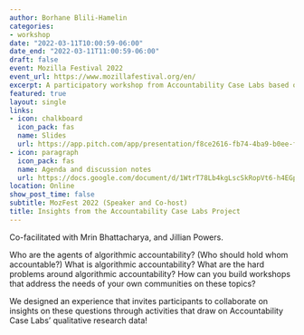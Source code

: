 ```yaml
---
author: Borhane Blili-Hamelin
categories:
- workshop
date: "2022-03-11T10:00:59-06:00"
date_end: "2022-03-11T11:00:59-06:00"
draft: false
event: Mozilla Festival 2022
event_url: https://www.mozillafestival.org/en/
excerpt: A participatory workshop from Accountability Case Labs based on our qualitative research data
featured: true
layout: single
links:
- icon: chalkboard
  icon_pack: fas
  name: Slides
  url: https://app.pitch.com/app/presentation/f8ce2616-fb74-4ba9-b0ee-f555313cab4c/f2f6b012-2ae2-44e1-8597-0ac7df4c82ad
- icon: paragraph
  icon_pack: fas
  name: Agenda and discussion notes
  url: https://docs.google.com/document/d/1WtrT78Lb4kgLscSkRopVt6-h4EGp8a_KwB2_sz2Yw1g/edit?usp=sharing
location: Online
show_post_time: false
subtitle: MozFest 2022 (Speaker and Co-host)
title: Insights from the Accountability Case Labs Project
---
```


Co-facilitated with Mrin Bhattacharya, and Jillian Powers.

Who are the agents of algorithmic accountability? (Who should hold whom accountable?) What is algorithmic accountability? What are the hard problems around algorithmic accountability? How can you build workshops that address the needs of your own communities on these topics?

We designed an experience that invites participants to collaborate on insights on these questions through activities that draw on Accountability Case Labs’ qualitative research data!
